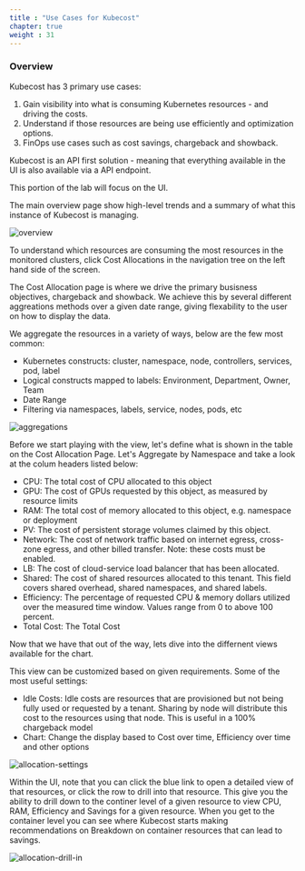 ```yaml
---
title : "Use Cases for Kubecost"
chapter: true
weight : 31
---
```


### Overview

Kubecost has 3 primary use cases:

1. Gain visibility into what is consuming Kubernetes resources - and driving the costs.
2. Understand if those resources are being use efficiently and optimization options.
3. FinOps use cases such as cost savings, chargeback and showback.

Kubecost is an API first solution - meaning that everything available in the UI is also available via a API endpoint.

This portion of the lab will focus on the UI.

The main overview page show high-level trends and a summary of what this instance of Kubecost is managing.

![overview](/images/kubecost-overview.png)

To understand which resources are consuming the most resources in the monitored clusters, click Cost Allocations in the navigation tree on the left hand side of the screen.

The Cost Allocation page is where we drive the primary busisness objectives, chargeback and showback.  We achieve this by several different aggreations methods over a given date range, giving flexability to the user on how to display the data.

We aggregate the resources in a variety of ways, below are the few most common:
 - Kubernetes constructs: cluster, namespace, node, controllers, services, pod, label
 - Logical constructs mapped to labels: Environment, Department, Owner, Team
 - Date Range
 - Filtering via namespaces, labels, service, nodes, pods, etc

![aggregations](/images/kubecost-aggregations.png)

Before we start playing with the view, let's define what is shown in the table on the Cost Allocation Page.  Let's Aggregate by Namespace and take a look at the colum headers listed below:
 - CPU: The total cost of CPU allocated to this object
 - GPU: The cost of GPUs requested by this object, as measured by resource limits
 - RAM: The total cost of memory allocated to this object, e.g. namespace or deployment
 - PV: The cost of persistent storage volumes claimed by this object.
 - Network: The cost of network traffic based on internet egress, cross-zone egress, and other billed transfer. Note: these costs must be enabled.
 - LB: The cost of cloud-service load balancer that has been allocated.
 - Shared: The cost of shared resources allocated to this tenant. This field covers shared overhead, shared namespaces, and shared labels.
 - Efficiency: The percentage of requested CPU & memory dollars utilized over the measured time window. Values range from 0 to above 100 percent.
 - Total Cost: The Total Cost


Now that we have that out of the way, lets dive into the differnent views available for the chart. 

This view can be customized based on given requirements. Some of the most useful settings:
 - Idle Costs: Idle costs are resources that are provisioned but not being fully used or requested by a tenant. Sharing by node will distribute this cost to the resources using that node. This is useful in a 100% chargeback model
 - Chart: Change the display based to Cost over time, Efficiency over time and other options

![allocation-settings](/images/kubecost-report-settings.png)

Within the UI, note that you can click the blue link to open a detailed view of that resources, or click the row to drill into that resource.  This give you the ability to drill down to the continer level of a given resource to view CPU, RAM, Efficiency and Savings for a given resource.  When you get to the container level you can see where Kubecost starts making recommendations on Breakdown on container resources that can lead to savings.

![allocation-drill-in](/images/kubecost-drill-in.png)
